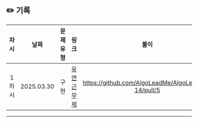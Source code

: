 ## ✏️ 기록   

| 차시 |    날짜    | 문제유형 | 링크 | 풀이 |
|:----:|:---------:|:----:|:-----:|:----:|
| 1차시 | 2025.03.30 |  구현  | [유연 근무제](https://school.programmers.co.kr/learn/courses/30/lessons/388351?language=swift)|https://github.com/AlgoLeadMe/AlgoLeadMe-14/pull/5|
---
